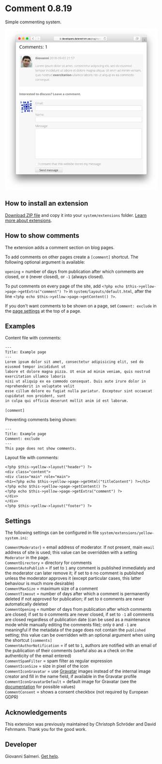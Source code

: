 # Comment 0.8.19

Simple commenting system.

<p align="center"><img src="comment-screenshot.png?raw=true" alt="Screenshot"></p>

## How to install an extension

[Download ZIP file](https://github.com/GiovanniSalmeri/yellow-comment/archive/main.zip) and copy it into your `system/extensions` folder. [Learn more about extensions](https://github.com/annaesvensson/yellow-update).

## How to show comments

The extension adds a comment section on blog pages.

To add comments on other pages create a `[comment]` shortcut. The following optional argument is available:

`opening` = number of days from publication after which comments are closed, or `0` (never closed), or `-1` (always closed).

To put comments on every page of the site, add `<?php echo $this->yellow->page->getExtra("comment") ?>` in  `system/layouts/default.html`, after the line `<?php echo $this->yellow->page->getContent() ?>`.

If you don't want comments to be shown on a page, set `Comment: exclude` in the [page settings](https://github.com/annaesvensson/yellow-core#settings-page) at the top of a page.

## Examples

Content file with comments:

    ---
    Title: Example page
    ---
    Lorem ipsum dolor sit amet, consectetur adipisicing elit, sed do eiusmod tempor incididunt ut 
    labore et dolore magna pizza. Ut enim ad minim veniam, quis nostrud exercitation ullamco laboris 
    nisi ut aliquip ex ea commodo consequat. Duis aute irure dolor in reprehenderit in voluptate velit 
    esse cillum dolore eu fugiat nulla pariatur. Excepteur sint occaecat cupidatat non proident, sunt 
    in culpa qui officia deserunt mollit anim id est laborum.
    
    [comment]

Preventing comments being shown:

    ---
    Title: Example page
    Comment: exclude
    ---
    This page does not show comments.

Layout file with comments:

    <?php $this->yellow->layout("header") ?>
    <div class="content">
    <div class="main" role="main">
    <h1><?php echo $this->yellow->page->getHtml("titleContent") ?></h1>
    <?php echo $this->yellow->page->getContent() ?>
    <?php echo $this->yellow->page->getExtra("comment") ?>
    </div>
    </div>
    <?php $this->yellow->layout("footer") ?>

## Settings

The following settings can be configured in file `system/extensions/yellow-system.ini`:

`CommentModerator`) = email address of moderator. If not present, main `email` address of site is used; this value can be overridden with a setting `Moderator` in the page.  
`CommentDirectory` = directory for comments  
`CommentAutoPublish` = if set to `1` any comment is published immediately and the moderator can later remove it; if set to `0` no comment is published unless the moderator approves it (except particular cases, this latter behaviour is much more desirable)  
`CommentMaxSize` = maximum size of a comment  
`CommentTimeout` = number of days after which a comment is permanently deleted if not approved for publication; if set to `0` comments are never automatically deleted  
`CommentOpening` = number of days from publication after which comments are closed; if set to `0` comments are never closed, if set to `-1` all comments are closed regardless of publication date (can be used as a maintenance mode while manually editing the comments file); only `0` and `-1` are meaningful if the metadata of the page does not contain the `published` setting; this value can be overridden with an optional argument when using the shortcut `[comments]`  
`CommentAuthorNotification` = if set to `1`, authors are notified with an email of the publication of their comments (useful also as a check on the authenticity of the email entered)  
`CommentSpamFilter` = spam filter as regular expression  
`CommentIconSize` = size in pixel of the icon  
`CommentIconGravatar` = use [Gravatar](https://en.gravatar.com/) images instead of the internal image creator and fill in the name field, if available in the Gravatar profile  
`CommentIconGravatarDefault` = default image for Gravatar (see the [documentation](https://en.gravatar.com/site/implement/images/) for possible values)  
`CommentConsent` = shows a consent checkbox (not required by European GDPR)   

## Acknowledgements

This extension was previously maintained by Christoph Schröder and David Fehrmann. Thank you for the good work.

## Developer

Giovanni Salmeri. [Get help](https://datenstrom.se/yellow/help/).
